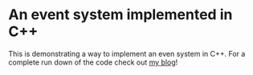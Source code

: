 An event system implemented in C++
==================================

This is demonstrating a way to implement an even system in C++.  For a complete run down of the code check out [my blog](http://www.dannyb.me/posts/2014/02/creating_event_system_c++/)!
